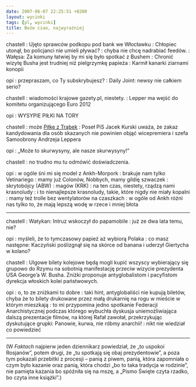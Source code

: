 ```yaml
---
date: 2007-06-07 22:25:51 +0200
layout: wycinki
tags: [pl, wycinki]
title: Boże ciao, najwyraźniej
---
```


chastell
: Ujęto sprawców podkopu pod bank we Włocławku
: Chłopiec utonął, bo policjanci nie umieli pływać?
: chyba nie chcę nadrabiać feedów.
: Wałęsa: Za komuny łatwiej by mi się było spotkać z Bushem
: Chronić wizytę Busha jest trudniej niż pielgrzymkę papieża
: Karmił kanarki ziarnami konopii

opi
: przepraszam, co Ty subskrybujesz?
: Daily Joint: newsy nie całkiem serio?

chastell
: wiadomości krajowe gazety.pl, niestety.
: Lepper ma wejść do komitetu organizującego Euro 2012

opi
: WYSYPIE PIŁKI NA TORY

chastell
: może [Piłkę z Trąbek](http://licorea.pl/bart/blog/2007/03/16/smieszniej-juz-chyba-nie-bedzie/ 'via Ooops!')
: Poseł PiS Jacek Kurski uważa, że zakaz kandydowania dla osób skazanych nie powinien objąć wicepremiera i szefa Samoobrony Andrzeja Leppera

opi
: „Może to skurwysyny, ale nasze skurwysyny!”

chastell
: no trudno mu tu odmówić doświadczenia.

opi
: w ogóle śni mi się model z Ankh-Morpork
: brakuje nam tylko Vetinariego
: mamy już Colonów, Nobbych, mamy gildię szwaczek
: skrytobójcy (ABW)
: magów (KRK)
: na ten czas, niestety, rządzą nami krasnoludy
: i to nienajlepsze krasnoludy, takie, które nigdy nie miały kopalni
: mamy też trolle bez wentylatorów na czaszkach
: w ogóle od Ankh różni nas tylko to, że mają lepszą wodę w rzece i mniej błota

---

chastell
: Watykan: Intruz wskoczył do papamobile
: już ze dwa lata temu, nie?

opi
: myśleli, że to tymczasowy papież aż wybiorą Polaka
: co masz następne: Kaczyński poślizgnął się na skórce od banana i uderzył Giertycha w kolano?

chastell
: Ulgowe bilety kolejowe będą mogli kupić wszyscy wybierający się grupowo do Rzymu na sobotnią manifestację przeciw wizycie prezydenta USA George’a W. Busha. Zniżki proponuje antyglobalistom i pacyfistom dyrekcja włoskich kolei państwowych.

opi
: o, to ze zniżkami to dobre
: taki hint, antyglobaliści nie kupują biletów, chyba że to bilety drukowane przez małą drukarnię na rogu w mieście w którym mieszkają
: to mi przypomina jedno spotkanie Federacji Anarchistycznej podczas którego wybuchła dyskusja uniemożliwiająca dalszą prezentacje filmów, na której Rafał zawołał, przekrzykując dyskutujące grupki: Panowie, kurwa, nie róbmy anarchii!
: nikt nie wiedział co powiedzieć

---

(W <cite>Faktach</cite> najpierw jeden dziennikarz powiedział, że „to uspokoi Rosjanów”, potem drugi, że „tu spotkają się obaj prezydentowie”, a poza tym pokazali przebitki z procesji – panią z piwem, panią, która zapomniała o czym było kazanie oraz panią, która chodzi „bo to taka tradycja w rodzinie”, nie pamięta kazania bo spóźniła się na mszę, a „Pismo Święte czyta rzadko, bo czyta inne książki”.)

